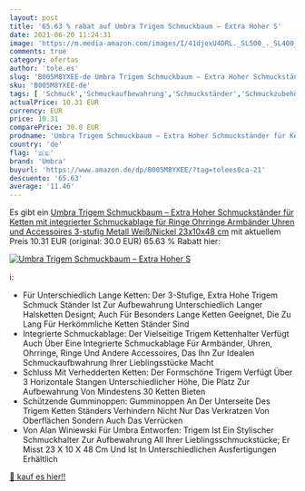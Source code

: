 ```yaml
---
layout: post
title: '65.63 % rabat auf Umbra Trigem Schmuckbaum – Extra Hoher S'
date: 2021-06-20 11:24:31
image: 'https://m.media-amazon.com/images/I/41djexU4DRL._SL500_._SL400_.jpg'
comments: true
category: ofertas
author: 'tole.es'
slug: 'B005M8YXEE-de Umbra Trigem Schmuckbaum – Extra Hoher Schmuckständer für...'
sku: 'B005M8YXEE-de'
tags: [ 'Schmuck','Schmuckaufbewahrung','Schmuckständer','Schmuckzubehör','umbra', ]
actualPrice: 10.31 EUR
currency: EUR
price: 10.31
comparePrice: 30.0 EUR
prodname: 'Umbra Trigem Schmuckbaum – Extra Hoher Schmuckständer für Ketten mit integrierter Schmuckablage für Ringe  Ohrringe  Armbänder  Uhren und Accessoires  3-stufig  Metall  Weiß/Nickel  23x10x48 cm'
country: 'de'
flag: '🇩🇪'
brand: 'Umbra'
buyurl: 'https://www.amazon.de/dp/B005M8YXEE/?tag=tolees0ca-21'
descuento: '65.63'
average: '11.46'
---
```


Es gibt ein [Umbra Trigem Schmuckbaum – Extra Hoher Schmuckständer für Ketten mit integrierter Schmuckablage für Ringe  Ohrringe  Armbänder  Uhren und Accessoires  3-stufig  Metall  Weiß/Nickel  23x10x48 cm](https://www.amazon.de/dp/B005M8YXEE/?tag=tolees0ca-21) mit aktuellem Preis 10.31 EUR (original: 30.0 EUR) 65.63 % Rabatt hier:

[![Umbra Trigem Schmuckbaum – Extra Hoher S](https://m.media-amazon.com/images/I/41djexU4DRL._SL500_._SL400_.jpg)](https://www.amazon.de/dp/B005M8YXEE/?tag=tolees0ca-21)

ℹ️:

- Für Unterschiedlich Lange Ketten: Der 3-Stufige, Extra Hohe Trigem Schmuck Ständer Ist Zur Aufbewahrung Unterschiedlich Langer Halsketten Designt; Auch Für Besonders Lange Ketten Geeignet, Die Zu Lang Für Herkömmliche Ketten Ständer Sind
- Integrierte Schmuckablage: Der Vielseitige Trigem Kettenhalter Verfügt Auch Über Eine Integrierte Schmuckablage Für Armbänder, Uhren, Ohrringe, Ringe Und Andere Accessoires, Das Ihn Zur Idealen Schmuckaufbwahrung Ihrer Lieblingsstücke Macht
- Schluss Mit Verhedderten Ketten: Der Formschöne Trigem Verfügt Über 3 Horizontale Stangen Unterschiedlicher Höhe, Die Platz Zur Aufbewahrung Von Mindestens 30 Ketten Bieten
- Schützende Gumminoppen: Gumminoppen An Der Unterseite Des Trigem Ketten Ständers Verhindern Nicht Nur Das Verkratzen Von Oberflächen Sondern Auch Das Verrücken
- Von Alan Winiewski Für Umbra Entworfen: Trigem Ist Ein Stylischer Schmuckhalter Zur Aufbewahrung All Ihrer Lieblingsschmuckstücke; Er Misst 23 X 10 X 48 Cm Und Ist In Unterschiedlichen Ausfertigungen Erhältlich

[🛒 kauf es hier!!](https://www.amazon.de/dp/B005M8YXEE/?tag=tolees0ca-21)
